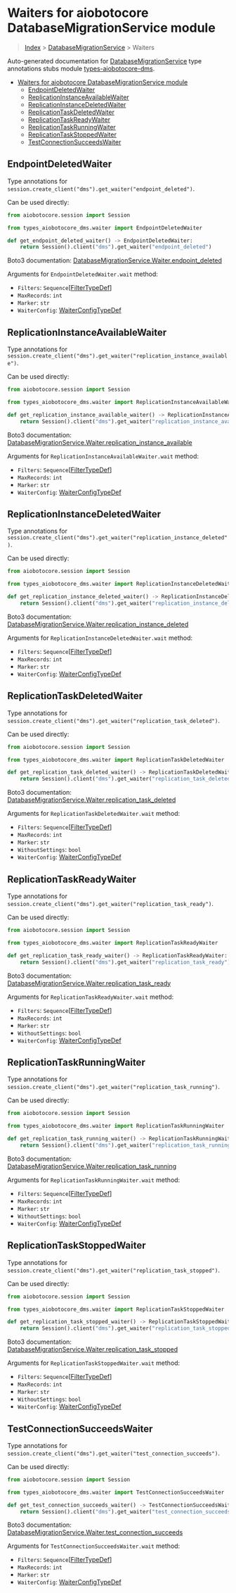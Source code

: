 <a id="waiters-for-aiobotocore-databasemigrationservice-module"></a>

# Waiters for aiobotocore DatabaseMigrationService module

> [Index](../README.md) > [DatabaseMigrationService](./README.md) > Waiters

Auto-generated documentation for
[DatabaseMigrationService](https://boto3.amazonaws.com/v1/documentation/api/latest/reference/services/dms.html#DatabaseMigrationService)
type annotations stubs module
[types-aiobotocore-dms](https://pypi.org/project/types-aiobotocore-dms/).

- [Waiters for aiobotocore DatabaseMigrationService module](#waiters-for-aiobotocore-databasemigrationservice-module)
  - [EndpointDeletedWaiter](#endpointdeletedwaiter)
  - [ReplicationInstanceAvailableWaiter](#replicationinstanceavailablewaiter)
  - [ReplicationInstanceDeletedWaiter](#replicationinstancedeletedwaiter)
  - [ReplicationTaskDeletedWaiter](#replicationtaskdeletedwaiter)
  - [ReplicationTaskReadyWaiter](#replicationtaskreadywaiter)
  - [ReplicationTaskRunningWaiter](#replicationtaskrunningwaiter)
  - [ReplicationTaskStoppedWaiter](#replicationtaskstoppedwaiter)
  - [TestConnectionSucceedsWaiter](#testconnectionsucceedswaiter)

<a id="endpointdeletedwaiter"></a>

## EndpointDeletedWaiter

Type annotations for
`session.create_client("dms").get_waiter("endpoint_deleted")`.

Can be used directly:

```python
from aiobotocore.session import Session

from types_aiobotocore_dms.waiter import EndpointDeletedWaiter

def get_endpoint_deleted_waiter() -> EndpointDeletedWaiter:
    return Session().client("dms").get_waiter("endpoint_deleted")
```

Boto3 documentation:
[DatabaseMigrationService.Waiter.endpoint_deleted](https://boto3.amazonaws.com/v1/documentation/api/latest/reference/services/dms.html#DatabaseMigrationService.Waiter.EndpointDeleted)

Arguments for `EndpointDeletedWaiter.wait` method:

- `Filters`: `Sequence`\[[FilterTypeDef](./type_defs.md#filtertypedef)\]
- `MaxRecords`: `int`
- `Marker`: `str`
- `WaiterConfig`: [WaiterConfigTypeDef](./type_defs.md#waiterconfigtypedef)

<a id="replicationinstanceavailablewaiter"></a>

## ReplicationInstanceAvailableWaiter

Type annotations for
`session.create_client("dms").get_waiter("replication_instance_available")`.

Can be used directly:

```python
from aiobotocore.session import Session

from types_aiobotocore_dms.waiter import ReplicationInstanceAvailableWaiter

def get_replication_instance_available_waiter() -> ReplicationInstanceAvailableWaiter:
    return Session().client("dms").get_waiter("replication_instance_available")
```

Boto3 documentation:
[DatabaseMigrationService.Waiter.replication_instance_available](https://boto3.amazonaws.com/v1/documentation/api/latest/reference/services/dms.html#DatabaseMigrationService.Waiter.ReplicationInstanceAvailable)

Arguments for `ReplicationInstanceAvailableWaiter.wait` method:

- `Filters`: `Sequence`\[[FilterTypeDef](./type_defs.md#filtertypedef)\]
- `MaxRecords`: `int`
- `Marker`: `str`
- `WaiterConfig`: [WaiterConfigTypeDef](./type_defs.md#waiterconfigtypedef)

<a id="replicationinstancedeletedwaiter"></a>

## ReplicationInstanceDeletedWaiter

Type annotations for
`session.create_client("dms").get_waiter("replication_instance_deleted")`.

Can be used directly:

```python
from aiobotocore.session import Session

from types_aiobotocore_dms.waiter import ReplicationInstanceDeletedWaiter

def get_replication_instance_deleted_waiter() -> ReplicationInstanceDeletedWaiter:
    return Session().client("dms").get_waiter("replication_instance_deleted")
```

Boto3 documentation:
[DatabaseMigrationService.Waiter.replication_instance_deleted](https://boto3.amazonaws.com/v1/documentation/api/latest/reference/services/dms.html#DatabaseMigrationService.Waiter.ReplicationInstanceDeleted)

Arguments for `ReplicationInstanceDeletedWaiter.wait` method:

- `Filters`: `Sequence`\[[FilterTypeDef](./type_defs.md#filtertypedef)\]
- `MaxRecords`: `int`
- `Marker`: `str`
- `WaiterConfig`: [WaiterConfigTypeDef](./type_defs.md#waiterconfigtypedef)

<a id="replicationtaskdeletedwaiter"></a>

## ReplicationTaskDeletedWaiter

Type annotations for
`session.create_client("dms").get_waiter("replication_task_deleted")`.

Can be used directly:

```python
from aiobotocore.session import Session

from types_aiobotocore_dms.waiter import ReplicationTaskDeletedWaiter

def get_replication_task_deleted_waiter() -> ReplicationTaskDeletedWaiter:
    return Session().client("dms").get_waiter("replication_task_deleted")
```

Boto3 documentation:
[DatabaseMigrationService.Waiter.replication_task_deleted](https://boto3.amazonaws.com/v1/documentation/api/latest/reference/services/dms.html#DatabaseMigrationService.Waiter.ReplicationTaskDeleted)

Arguments for `ReplicationTaskDeletedWaiter.wait` method:

- `Filters`: `Sequence`\[[FilterTypeDef](./type_defs.md#filtertypedef)\]
- `MaxRecords`: `int`
- `Marker`: `str`
- `WithoutSettings`: `bool`
- `WaiterConfig`: [WaiterConfigTypeDef](./type_defs.md#waiterconfigtypedef)

<a id="replicationtaskreadywaiter"></a>

## ReplicationTaskReadyWaiter

Type annotations for
`session.create_client("dms").get_waiter("replication_task_ready")`.

Can be used directly:

```python
from aiobotocore.session import Session

from types_aiobotocore_dms.waiter import ReplicationTaskReadyWaiter

def get_replication_task_ready_waiter() -> ReplicationTaskReadyWaiter:
    return Session().client("dms").get_waiter("replication_task_ready")
```

Boto3 documentation:
[DatabaseMigrationService.Waiter.replication_task_ready](https://boto3.amazonaws.com/v1/documentation/api/latest/reference/services/dms.html#DatabaseMigrationService.Waiter.ReplicationTaskReady)

Arguments for `ReplicationTaskReadyWaiter.wait` method:

- `Filters`: `Sequence`\[[FilterTypeDef](./type_defs.md#filtertypedef)\]
- `MaxRecords`: `int`
- `Marker`: `str`
- `WithoutSettings`: `bool`
- `WaiterConfig`: [WaiterConfigTypeDef](./type_defs.md#waiterconfigtypedef)

<a id="replicationtaskrunningwaiter"></a>

## ReplicationTaskRunningWaiter

Type annotations for
`session.create_client("dms").get_waiter("replication_task_running")`.

Can be used directly:

```python
from aiobotocore.session import Session

from types_aiobotocore_dms.waiter import ReplicationTaskRunningWaiter

def get_replication_task_running_waiter() -> ReplicationTaskRunningWaiter:
    return Session().client("dms").get_waiter("replication_task_running")
```

Boto3 documentation:
[DatabaseMigrationService.Waiter.replication_task_running](https://boto3.amazonaws.com/v1/documentation/api/latest/reference/services/dms.html#DatabaseMigrationService.Waiter.ReplicationTaskRunning)

Arguments for `ReplicationTaskRunningWaiter.wait` method:

- `Filters`: `Sequence`\[[FilterTypeDef](./type_defs.md#filtertypedef)\]
- `MaxRecords`: `int`
- `Marker`: `str`
- `WithoutSettings`: `bool`
- `WaiterConfig`: [WaiterConfigTypeDef](./type_defs.md#waiterconfigtypedef)

<a id="replicationtaskstoppedwaiter"></a>

## ReplicationTaskStoppedWaiter

Type annotations for
`session.create_client("dms").get_waiter("replication_task_stopped")`.

Can be used directly:

```python
from aiobotocore.session import Session

from types_aiobotocore_dms.waiter import ReplicationTaskStoppedWaiter

def get_replication_task_stopped_waiter() -> ReplicationTaskStoppedWaiter:
    return Session().client("dms").get_waiter("replication_task_stopped")
```

Boto3 documentation:
[DatabaseMigrationService.Waiter.replication_task_stopped](https://boto3.amazonaws.com/v1/documentation/api/latest/reference/services/dms.html#DatabaseMigrationService.Waiter.ReplicationTaskStopped)

Arguments for `ReplicationTaskStoppedWaiter.wait` method:

- `Filters`: `Sequence`\[[FilterTypeDef](./type_defs.md#filtertypedef)\]
- `MaxRecords`: `int`
- `Marker`: `str`
- `WithoutSettings`: `bool`
- `WaiterConfig`: [WaiterConfigTypeDef](./type_defs.md#waiterconfigtypedef)

<a id="testconnectionsucceedswaiter"></a>

## TestConnectionSucceedsWaiter

Type annotations for
`session.create_client("dms").get_waiter("test_connection_succeeds")`.

Can be used directly:

```python
from aiobotocore.session import Session

from types_aiobotocore_dms.waiter import TestConnectionSucceedsWaiter

def get_test_connection_succeeds_waiter() -> TestConnectionSucceedsWaiter:
    return Session().client("dms").get_waiter("test_connection_succeeds")
```

Boto3 documentation:
[DatabaseMigrationService.Waiter.test_connection_succeeds](https://boto3.amazonaws.com/v1/documentation/api/latest/reference/services/dms.html#DatabaseMigrationService.Waiter.TestConnectionSucceeds)

Arguments for `TestConnectionSucceedsWaiter.wait` method:

- `Filters`: `Sequence`\[[FilterTypeDef](./type_defs.md#filtertypedef)\]
- `MaxRecords`: `int`
- `Marker`: `str`
- `WaiterConfig`: [WaiterConfigTypeDef](./type_defs.md#waiterconfigtypedef)
